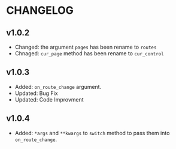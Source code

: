 # CHANGELOG

## v1.0.2

- Changed: the argument `pages` has been rename to `routes`
- Chnaged: `cur_page` method has been rename to `cur_control`

## v1.0.3

- Added: `on_route_change` argument.
- Updated: Bug Fix
- Updated: Code Improvment

## v1.0.4

- Added: `*args` and `**kwargs` to `switch` method to pass them into `on_route_change`.